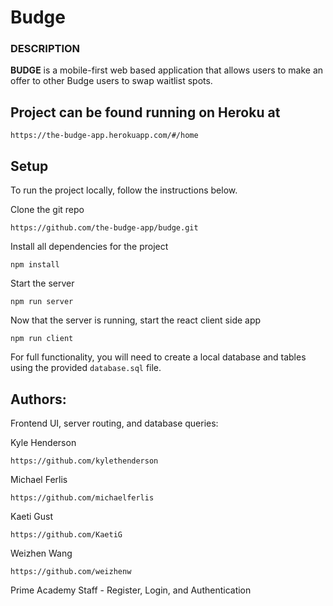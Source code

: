 # Budge

### DESCRIPTION

**BUDGE** is a mobile-first web based application that allows users to make an offer to other Budge users to swap waitlist spots. 

## Project can be found running on Heroku at

```
https://the-budge-app.herokuapp.com/#/home
```

## Setup

To run the project locally, follow the instructions below.

Clone the git repo

    https://github.com/the-budge-app/budge.git

Install all dependencies for the project

```
npm install
```

Start the server

```
npm run server
```

Now that the server is running, start the react client side app

```
npm run client
```

For full functionality, you will need to create a local database and tables using the provided `database.sql` file. 

## Authors: 

Frontend UI, server routing, and database queries:

Kyle Henderson

    https://github.com/kylethenderson

Michael Ferlis

    https://github.com/michaelferlis

Kaeti Gust

    https://github.com/KaetiG

Weizhen Wang

    https://github.com/weizhenw



Prime Academy Staff - Register, Login, and Authentication
